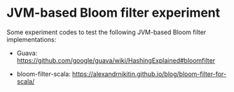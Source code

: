 # JVM-based Bloom filter experiment

Some experiment codes to test the following JVM-based Bloom filter implementations:

* Guava: https://github.com/google/guava/wiki/HashingExplained#bloomfilter

* bloom-filter-scala: https://alexandrnikitin.github.io/blog/bloom-filter-for-scala/
